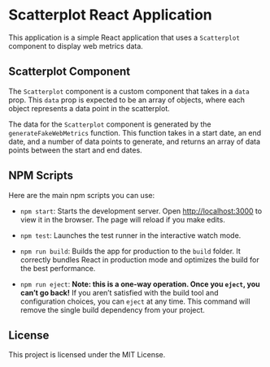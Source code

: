 # Scatterplot React Application

This application is a simple React application that uses a `Scatterplot` component to display web metrics data.

## Scatterplot Component

The `Scatterplot` component is a custom component that takes in a `data` prop. This `data` prop is expected to be an array of objects, where each object represents a data point in the scatterplot.

The data for the `Scatterplot` component is generated by the `generateFakeWebMetrics` function. This function takes in a start date, an end date, and a number of data points to generate, and returns an array of data points between the start and end dates.

## NPM Scripts

Here are the main npm scripts you can use:

- `npm start`: Starts the development server. Open [http://localhost:3000](http://localhost:3000) to view it in the browser. The page will reload if you make edits.

- `npm test`: Launches the test runner in the interactive watch mode.

- `npm run build`: Builds the app for production to the `build` folder. It correctly bundles React in production mode and optimizes the build for the best performance.

- `npm run eject`: **Note: this is a one-way operation. Once you `eject`, you can’t go back!** If you aren’t satisfied with the build tool and configuration choices, you can `eject` at any time. This command will remove the single build dependency from your project.

## License

This project is licensed under the MIT License.
